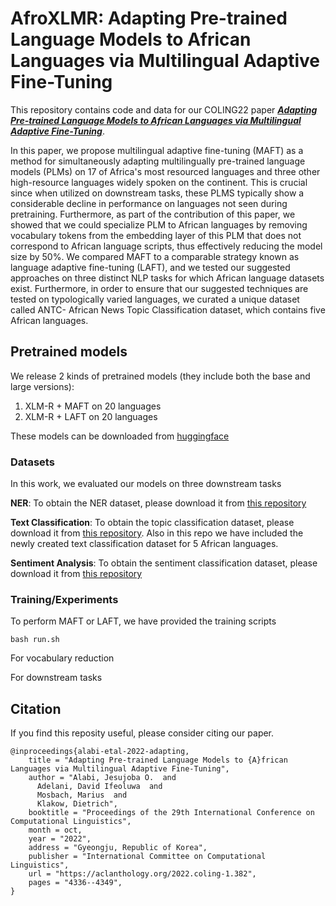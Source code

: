 # AfroXLMR: Adapting Pre-trained Language Models to African Languages via Multilingual Adaptive Fine-Tuning

This repository contains code and data for our COLING22 paper [***Adapting Pre-trained Language Models to African Languages via Multilingual Adaptive Fine-Tuning***](https://aclanthology.org/2022.coling-1.382/). 

In this paper, we propose multilingual adaptive fine-tuning (MAFT) as a method for simultaneously adapting multilingually pre-trained language models (PLMs) on 17 of Africa's most resourced languages and three other high-resource languages widely spoken on the continent. This is crucial since when utilized on downstream tasks, these PLMS typically show a considerable decline in performance on languages not seen during pretraining. Furthermore, as part of the contribution of this paper, we showed that we could specialize PLM to African languages by removing vocabulary tokens from the embedding layer of this PLM that does not correspond to African language scripts, thus effectively reducing the model size by 50%. We compared MAFT to a comparable strategy known as language adaptive fine-tuning (LAFT), and we tested our suggested approaches on three distinct NLP tasks for which African language datasets exist. Furthermore, in order to ensure that our suggested techniques are tested on typologically varied languages, we curated a unique dataset called ANTC- African News Topic Classification dataset, which contains five African languages. 


## Pretrained models

We release 2 kinds of pretrained models (they include both the base and large versions):
1. XLM-R + MAFT on 20 languages
2. XLM-R + LAFT on 20 languages

These models can be downloaded from [huggingface](https://huggingface.co/Davlan)

### Datasets
In this work, we evaluated our models on three downstream tasks

**NER**: To obtain the NER dataset, please download it from [this repository](https://github.com/masakhane-io/masakhane-ner)

**Text Classification**: To obtain the topic classification dataset, please download it from [this repository](https://github.com/uds-lsv/transfer-distant-transformer-african). Also in this repo we have included the newly created text classification dataset for 5 African languages.

**Sentiment Analysis**: To obtain the sentiment classification dataset, please download it from [this repository](https://github.com/hausanlp/NaijaSenti)

### Training/Experiments
To perform MAFT or LAFT, we have provided the training scripts

```
bash run.sh
```

For vocabulary reduction 


For downstream tasks 

## Citation
If you find this reposity useful, please consider citing our paper.
```
@inproceedings{alabi-etal-2022-adapting,
    title = "Adapting Pre-trained Language Models to {A}frican Languages via Multilingual Adaptive Fine-Tuning",
    author = "Alabi, Jesujoba O.  and
      Adelani, David Ifeoluwa  and
      Mosbach, Marius  and
      Klakow, Dietrich",
    booktitle = "Proceedings of the 29th International Conference on Computational Linguistics",
    month = oct,
    year = "2022",
    address = "Gyeongju, Republic of Korea",
    publisher = "International Committee on Computational Linguistics",
    url = "https://aclanthology.org/2022.coling-1.382",
    pages = "4336--4349",
}
```
